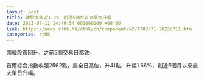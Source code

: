```yaml
---
layout: post
title: 韓股高收近1.7%　創近5個月以來最大升幅
date: 2023-07-11 14:49:54.000000000 +08:00
link: https://news.rthk.hk/rthk/ch/component/k2/1708371-20230711.htm
categories: rthk
---
```


南韓股市回升，之前5個交易日都跌。

首爾綜合指數收報2562點，屬全日高位，升41點，升幅1.66%，創近5個月以來最大單日升幅。
